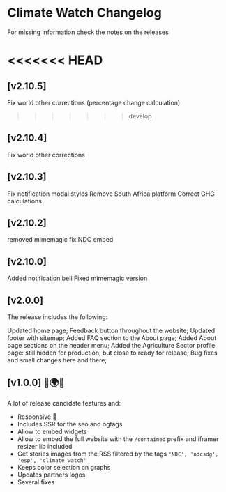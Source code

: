 # Climate Watch Changelog

For missing information check the notes on the releases

<<<<<<< HEAD
=======
## [v2.10.5]
  Fix world other corrections (percentage change calculation)

>>>>>>> develop
## [v2.10.4]
  Fix world other corrections

## [v2.10.3]
  Fix notification modal styles
  Remove South Africa platform
  Correct GHG calculations

## [v2.10.2]
  removed mimemagic
  fix NDC embed

## [v2.10.0]
  Added notification bell
  Fixed mimemagic version

## [v2.0.0]

  The release includes the following:

  Updated home page;
  Feedback button throughout the website;
  Updated footer with sitemap;
  Added FAQ section to the About page;
  Added About page sections on the header menu;
  Added the Agriculture Sector profile page: still hidden for production, but close to ready for release;
  Bug fixes and small changes here and there;

## [v1.0.0] 👏🌍👀
A lot of release candidate features and:

- Responsive 🤳
- Includes SSR for the seo and ogtags
- Allow to embed widgets
- Allow to embed the full website with the `/contained` prefix and iframer resizer lib included
- Get stories images from the RSS filtered by the tags `'NDC', 'ndcsdg', 'esp', 'climate watch'`
- Keeps color selection on graphs
- Updates partners logos
- Several fixes